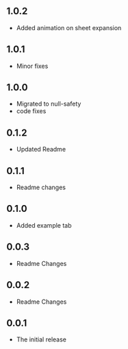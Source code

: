 ## 1.0.2
* Added animation on sheet expansion

## 1.0.1
* Minor fixes

## 1.0.0
* Migrated to null-safety
* code fixes

## 0.1.2
* Updated Readme

## 0.1.1
* Readme changes

## 0.1.0
* Added example tab

## 0.0.3
* Readme Changes

## 0.0.2
* Readme Changes

## 0.0.1
* The initial release
